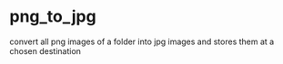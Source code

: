 # png_to_jpg
convert all png images of a folder into jpg images and stores them at a chosen destination
